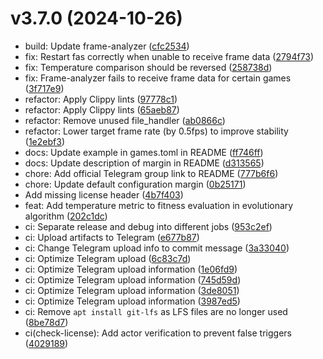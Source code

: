 # v3.7.0 (2024-10-26)

* build: Update frame-analyzer ([cfc2534](https://github.com/shadow3aaa/fas-rs/commit/cfc2534))
* fix: Restart fas correctly when unable to receive frame data ([2794f73](https://github.com/shadow3aaa/fas-rs/commit/2794f73))
* fix: Temperature comparison should be reversed ([258738d](https://github.com/shadow3aaa/fas-rs/commit/258738d))
* fix: Frame-analyzer fails to receive frame data for certain games ([3f717e9](https://github.com/shadow3aaa/fas-rs/commit/3f717e9))
* refactor: Apply Clippy lints ([97778c1](https://github.com/shadow3aaa/fas-rs/commit/97778c1))
* refactor: Apply Clippy lints ([65aeb87](https://github.com/shadow3aaa/fas-rs/commit/65aeb87))
* refactor: Remove unused file_handler ([ab0866c](https://github.com/shadow3aaa/fas-rs/commit/ab0866c))
* refactor: Lower target frame rate (by 0.5fps) to improve stability ([1e2ebf3](https://github.com/shadow3aaa/fas-rs/commit/1e2ebf3))
* docs: Update example in games.toml in README ([ff746ff](https://github.com/shadow3aaa/fas-rs/commit/ff746ff))
* docs: Update description of margin in README ([d313565](https://github.com/shadow3aaa/fas-rs/commit/d313565))
* chore: Add official Telegram group link to README ([777b6f6](https://github.com/shadow3aaa/fas-rs/commit/777b6f6))
* chore: Update default configuration margin ([0b25171](https://github.com/shadow3aaa/fas-rs/commit/0b25171))
* Add missing license header ([4b7f403](https://github.com/shadow3aaa/fas-rs/commit/4b7f403))
* feat: Add temperature metric to fitness evaluation in evolutionary algorithm ([202c1dc](https://github.com/shadow3aaa/fas-rs/commit/202c1dc))
* ci: Separate release and debug into different jobs ([953c2ef](https://github.com/shadow3aaa/fas-rs/commit/953c2ef))
* ci: Upload artifacts to Telegram ([e677b87](https://github.com/shadow3aaa/fas-rs/commit/e677b87))
* ci: Change Telegram upload info to commit message ([3a33040](https://github.com/shadow3aaa/fas-rs/commit/3a33040))
* ci: Optimize Telegram upload ([6c83c7d](https://github.com/shadow3aaa/fas-rs/commit/6c83c7d))
* ci: Optimize Telegram upload information ([1e06fd9](https://github.com/shadow3aaa/fas-rs/commit/1e06fd9))
* ci: Optimize Telegram upload information ([745d59d](https://github.com/shadow3aaa/fas-rs/commit/745d59d))
* ci: Optimize Telegram upload information ([3de8051](https://github.com/shadow3aaa/fas-rs/commit/3de8051))
* ci: Optimize Telegram upload information ([3987ed5](https://github.com/shadow3aaa/fas-rs/commit/3987ed5))
* ci: Remove `apt install git-lfs` as LFS files are no longer used ([8be78d7](https://github.com/shadow3aaa/fas-rs/commit/8be78d7))
* ci(check-license): Add actor verification to prevent false triggers ([4029189](https://github.com/shadow3aaa/fas-rs/commit/4029189))
